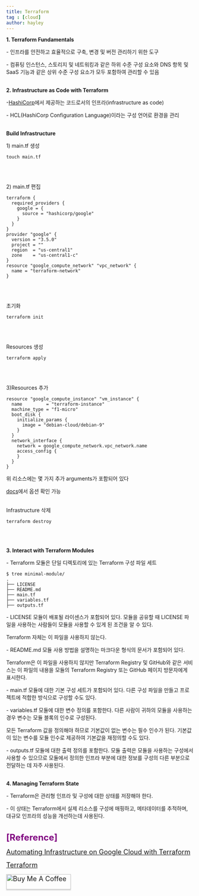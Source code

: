 ```yaml
---
title: Terraform
tag : [cloud]
author: hayley
---
```

  
<p><b>1. Terraform Fundamentals</b>   
<p>- 인프라를 안전하고 효율적으로 구축, 변경 및 버전 관리하기 위한 도구
<p>- 컴퓨팅 인스턴스, 스토리지 및 네트워킹과 같은 하위 수준 구성 요소와 DNS 항목 및 SaaS 기능과 같은 상위 수준 구성 요소가 모두 포함하여 관리할 수 있음
<br>
<br>  
<p><b>2. Infrastructure as Code with Terraform</b>
<p>-<a href="https://www.hashicorp.com/">HashiCorp</a>에서 제공하는 코드로서의 인프라(infrastructure as code)
<p>- HCL(HashiCorp Configuration Language)이라는 구성 언어로 환경을 관리  
<br>
<br>
<p><b>Build Infrastructure</b>
<p>1) main.tf 생성
<p><code><pre>touch main.tf</pre></code></p>
<br>
<br>
<p>2) main.tf 편집
<p><code><pre>terraform {
  required_providers {
    google = {
      source = "hashicorp/google"
    }
  }
}
provider "google" {
  version = "3.5.0"
  project = "<PROJECT_ID>"
  region  = "us-central1"
  zone    = "us-central1-c"
}
resource "google_compute_network" "vpc_network" {
  name = "terraform-network"
}</pre></code></p>
<br>
<br>  
<p>초기화
<p><code><pre>terraform init</pre></code></p>
<br>
<br> 
<p>Resources 생성
<p><code><pre>terraform apply</pre></code></p>
<br>
<br> 
<p>3)Resources 추가
<p><code><pre>resource "google_compute_instance" "vm_instance" {
  name         = "terraform-instance"
  machine_type = "f1-micro"
  boot_disk {
    initialize_params {
      image = "debian-cloud/debian-9"
    }
  }
  network_interface {
    network = google_compute_network.vpc_network.name
    access_config {
    }
  }
}</pre></code></p>
<p>위 리소스에는 몇 가지 추가 arguments가 포함되어 있다
<p><a href="https://registry.terraform.io/providers/hashicorp/google/latest/docs">docs</a>에서 옵션 확인 가능
<br>
<br>
<p>Infrastructure 삭제
<p><code><pre>terraform destroy</pre></code></p>
<br>
<br>
<p><b>3. Interact with Terraform Modules</b>
<p>- Terraform 모듈은 단일 디렉토리에 있는 Terraform 구성 파일 세트
<p><code><pre>$ tree minimal-module/
.
├── LICENSE
├── README.md
├── main.tf
├── variables.tf
├── outputs.tf</pre></code></p>
<p>
<p>- LICENSE 모듈이 배포될 라이센스가 포함되어 있다. 모듈을 공유할 때 LICENSE 파일을 사용하는 사람들이 모듈을 사용할 수 있게 된 조건을 알 수 있다. 
<p>Terraform 자체는 이 파일을 사용하지 않는다.
<p>
<p>- README.md 모듈 사용 방법을 설명하는 마크다운 형식의 문서가 포함되어 있다. 
<p>Terraform은 이 파일을 사용하지 않지만 Terraform Registry 및 GitHub와 같은 서비스는 이 파일의 내용을 모듈의 Terraform Registry 또는 GitHub 페이지 방문자에게 표시한다.
<p>
<p>- main.tf 모듈에 대한 기본 구성 세트가 포함되어 있다. 다른 구성 파일을 만들고 프로젝트에 적합한 방식으로 구성할 수도 있다.
<p>
<p>- variables.tf 모듈에 대한 변수 정의를 포함한다. 다른 사람이 귀하의 모듈을 사용하는 경우 변수는 모듈 블록의 인수로 구성된다. 
<p>모든 Terraform 값을 정의해야 하므로 기본값이 없는 변수는 필수 인수가 된다. 기본값이 있는 변수를 모듈 인수로 제공하여 기본값을 재정의할 수도 있다.
<p>
<p>- outputs.tf 모듈에 대한 출력 정의를 포함한다. 모듈 출력은 모듈을 사용하는 구성에서 사용할 수 있으므로 모듈에서 정의한 인프라 부분에 대한 정보를 구성의 다른 부분으로 전달하는 데 자주 사용된다.  
<br>
<br>  
<p><b>4. Managing Terraform State</b>
<p>- Terraform은 관리형 인프라 및 구성에 대한 상태를 저장해야 한다. 
<p>- 이 상태는 Terraform에서 실제 리소스를 구성에 매핑하고, 메타데이터를 추적하며, 대규모 인프라의 성능을 개선하는데 사용된다.
<br>
<br>
<br> <font size="5" color="purple"><b>[Reference]</b>
<font size="4">  
<p><a href="https://www.qwiklabs.com/quests/159">Automating Infrastructure on Google Cloud with Terraform
<p><a href="https://www.terraform.io/">Terraform

<a href="https://www.buymeacoffee.com/yhshim17" target="_blank"><img src="https://www.buymeacoffee.com/assets/img/custom_images/orange_img.png" alt="Buy Me A Coffee" style="height: 41px !important;width: 174px !important;box-shadow: 0px 3px 2px 0px rgba(190, 190, 190, 0.5) !important;-webkit-box-shadow: 0px 3px 2px 0px rgba(190, 190, 190, 0.5) !important;" ></a>  
